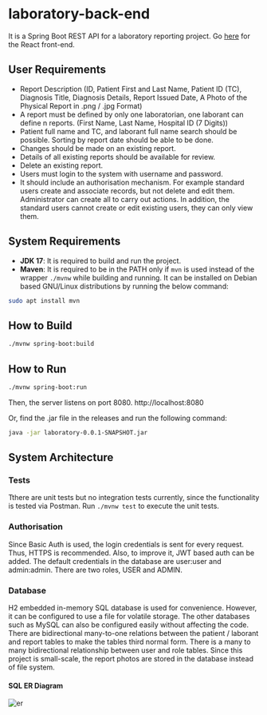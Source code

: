 # laboratory-back-end
It is a Spring Boot REST API for a laboratory reporting project. Go [here](https://github.com/anilmavis/laboratory-front-end/) for the React front-end.
## User Requirements
* Report Description (ID, Patient First and Last Name, Patient ID (TC), Diagnosis Title, Diagnosis Details, Report Issued
Date, A Photo of the Physical Report in .png / .jpg Format)
* A report must be defined by only one laboratorian, one laborant can define n reports. (First Name, Last Name, Hospital ID (7 Digits))
* Patient full name and TC, and laborant full name search should be possible. Sorting by report date should be able to be done.
* Changes should be made on an existing report.
* Details of all existing reports should be available for review.
* Delete an existing report.
* Users must login to the system with username and password.
* It should include an authorisation mechanism. For example standard users create and associate records, but not delete and edit them. Administrator can create all to carry out actions. In addition, the standard users cannot create or edit existing users, they can only view them.
## System Requirements
* **JDK 17**: It is required to build and run the project.
* **Maven**: It is required to be in the PATH only if `mvn` is used instead of the wrapper `./mvnw` while building and running. It can be installed on Debian based GNU/Linux distributions by running the below command:
```sh
sudo apt install mvn
```
## How to Build
```sh
./mvnw spring-boot:build
```
## How to Run
```sh
./mvnw spring-boot:run
```
Then, the server listens on port 8080. http://localhost:8080

Or, find the .jar file in the releases and run the following command:
```sh
java -jar laboratory-0.0.1-SNAPSHOT.jar
```
## System Architecture
### Tests
Tthere are unit tests but no integration tests currently, since the functionality is tested via Postman. Run ```./mvnw test``` to execute the unit tests.
### Authorisation
Since Basic Auth is used, the login credentials is sent for every request. Thus, HTTPS is recommended. Also, to improve it, JWT based auth can be added. The default credentials in the database are user:user and admin:admin. There are two roles, USER and ADMIN.
### Database
H2 embedded in-memory SQL database is used for convenience. However, it can be configured to use a file for volatile storage. The other databases such as MySQL can also be configured easily without affecting the code. There are bidirectional many-to-one relations between the patient / laborant and report tables to make the tables third normal form. There is a many to many bidirectional relationship between user and role tables. Since this project is small-scale, the report photos are stored in the database instead of file system.
#### SQL ER Diagram
![er](https://github.com/anilmavis/laboratory-back-end/assets/77068958/aab25d7e-2a2f-4fd0-a03e-647c67f5693c)
